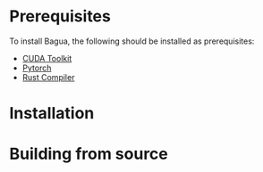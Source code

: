 # Prerequisites

To install Bagua, the following should be installed as prerequisites:
* [CUDA Toolkit](https://developer.nvidia.com/cuda-toolkit)
* [Pytorch](https://pytorch.org/get-started/locally/)
* [Rust Compiler](https://www.rust-lang.org/tools/install)

# Installation

# Building from source